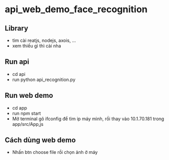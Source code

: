# api_web_demo_face_recognition
## Library
- tìm cài reatjs, nodejs, axois, ...
- xem thiếu gì thì cài nha
## Run api
- cd api
- run python api_recognition.py
## Run web demo
- cd app
- run npm start 
- Mở terminal gõ ifconfig để tìm ip máy mình, rồi thay vào 10.1.70.181 trong app/src/App,js 
## Cách dùng web demo
- Nhấn btn choose file rồi chọn ảnh ở máy
